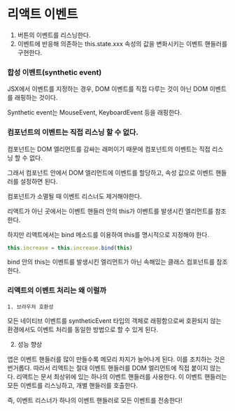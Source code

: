 # 리액트 이벤트



1. 버튼의 이벤트를 리스닝한다.
2. 이벤트에 반응해 의존하는 this.state.xxx 속성의 값을 변화시키는 이벤트 핸들러를 구현한다.



### 합성 이벤트(synthetic event)

JSX에서 이벤트를 지정하는 경우, DOM 이벤트를 직접 다루는 것이 아닌 DOM 이벤트를 래핑하는 것이다.

Synthetic event는 MouseEvent, KeyboardEvent 등을 래핑한다.





### 컴포넌트의 이벤트는 직접 리스닝 할 수 없다.

컴포넌트는 DOM 엘리먼트를 감싸는 래퍼이기 때문에 컴포넌트의 이벤트는 직접 리스닝 할 수 없다.

그래서 컴포넌트 안에서 DOM 엘리먼트에 이벤트를 할당하고, 속성 값으로 이벤트 핸들러를 설정하면 된다.



컴포넌트가 소멸될 때 이벤트 리스너도 제거해야한다.



리액트가 아닌 곳에서는 이벤트 핸들러 안의 this가 이벤트를 발생시킨 엘리먼트를 참조한다.

하지만 리액트에서는 bind 메소드를 이용하여 this를 명시적으로 지정해야 한다.

```jsx
this.increase = this.increase.bind(this)
```

bind 안의 this는 이벤트를 발생시킨 엘리먼트가 아닌 속해있는 클래스 컴포넌트를 참조한다. 





### 리액트의 이벤트 처리는 왜 이럴까

	1. 브라우저 호환성

모든 네이티브 이벤트를 syntheticEvent 타입의 객체로 래핑함으로써 호환되지 않는 환경에서도 이벤트 처리를 동일한 방법으로 할 수 있게 된다.



2. 성능 향상

앱은 이벤트 핸들러를 많이 만들수록 메모리 차지가 늘어나게 된다. 이를 조치하는 것은 번거롭다. 따라서 리액트는 절대 이벤트 핸들러를 DOM 엘리먼트에 직접 붙이지 않는다. 리액트는 문서 최상위에 있는 하나의 이벤트 핸들러를 사용한다. 이 이벤트 핸들러는 모든 이벤트를 리스닝하고, 개별 핸들러를 호출한다.

즉, 이벤트 리스너가 하나의 이벤트 핸들러로 모든 이벤트를 전송한다!